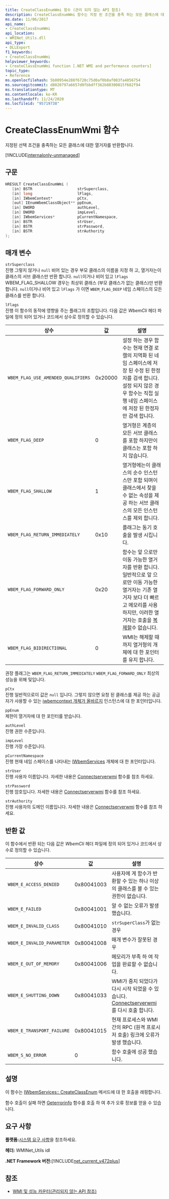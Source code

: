 ```yaml
---
title: CreateClassEnumWmi 함수 (관리 되지 않는 API 참조)
description: CreateClassEnumWmi 함수는 지정 된 조건을 충족 하는 모든 클래스에 대 한 열거자를 반환 합니다.
ms.date: 11/06/2017
api_name:
- CreateClassEnumWmi
api_location:
- WMINet_Utils.dll
api_type:
- DLLExport
f1_keywords:
- CreateClassEnumWmi
helpviewer_keywords:
- CreateClassEnumWmi function [.NET WMI and performance counters]
topic_type:
- Reference
ms.openlocfilehash: 5b80954e288f6720c75d0af0b8af083fa4856754
ms.sourcegitcommit: d8020797a6657d0fbbdff362b80300815f682f94
ms.translationtype: MT
ms.contentlocale: ko-KR
ms.lasthandoff: 11/24/2020
ms.locfileid: "95719738"
---
```

# <a name="createclassenumwmi-function"></a>CreateClassEnumWmi 함수

지정된 선택 조건을 충족하는 모든 클래스에 대한 열거자를 반환합니다.

[!INCLUDE[internalonly-unmanaged](../../../../includes/internalonly-unmanaged.md)]

## <a name="syntax"></a>구문

```cpp
HRESULT CreateClassEnumWmi (
   [in] BSTR                    strSuperclass,
   [in] long                    lFlags,
   [in] IWbemContext*           pCtx,
   [out] IEnumWbemClassObject** ppEnum,
   [in] DWORD                   authLevel,
   [in] DWORD                   impLevel,
   [in] IWbemServices*          pCurrentNamespace,
   [in] BSTR                    strUser,
   [in] BSTR                    strPassword,
   [in] BSTR                    strAuthority
);
```

## <a name="parameters"></a>매개 변수

`strSuperclass`\
진행 그렇지 않거나 `null` 비어 있는 경우 부모 클래스의 이름을 지정 하 고, 열거자는이 클래스의 서브 클래스만 반환 합니다. `null`이거나 비어 있고 `lFlags` WBEM_FLAG_SHALLOW 경우는 최상위 클래스 (부모 클래스가 없는 클래스)만 반환 합니다. `null`이거나 비어 있고 `lFlags` 가 이면 `WBEM_FLAG_DEEP` 네임 스페이스의 모든 클래스를 반환 합니다.

`lFlags`\
진행 이 함수의 동작에 영향을 주는 플래그의 조합입니다. 다음 값은 *WbemCli* 헤더 파일에 정의 되어 있거나 코드에서 상수로 정의할 수 있습니다.

|상수  |값  |설명  |
|---------|---------|---------|
| `WBEM_FLAG_USE_AMENDED_QUALIFIERS` | 0x20000 | 설정 하는 경우 함수는 현재 연결 로캘의 지역화 된 네임 스페이스에 저장 된 수정 된 한정자를 검색 합니다. <br/> 설정 되지 않은 경우 함수는 직접 실행 네임 스페이스에 저장 된 한정자만 검색 합니다. |
| `WBEM_FLAG_DEEP` | 0 | 열거형은 계층의 모든 서브 클래스를 포함 하지만이 클래스는 포함 하지 않습니다. |
| `WBEM_FLAG_SHALLOW` | 1 | 열거형에는이 클래스의 순수 인스턴스만 포함 되며이 클래스에서 찾을 수 없는 속성을 제공 하는 서브 클래스의 모든 인스턴스를 제외 합니다. |
| `WBEM_FLAG_RETURN_IMMEDIATELY` | 0x10 | 플래그는 동기 호출을 발생 시킵니다. |
| `WBEM_FLAG_FORWARD_ONLY` | 0x20 | 함수는 앞 으로만 이동 가능한 열거자를 반환 합니다. 일반적으로 앞 으로만 이동 가능한 열거자는 기존 열거자 보다 더 빠르고 메모리를 사용 하지만, 이러한 열거자는 호출을 [복제할](clone.md)수 없습니다. |
| `WBEM_FLAG_BIDIRECTIONAL` | 0 | WMI는 해제할 때까지 열거형의 개체에 대 한 포인터를 유지 합니다. |

권장 플래그는 `WBEM_FLAG_RETURN_IMMEDIATELY` `WBEM_FLAG_FORWARD_ONLY` 최상의 성능을 위해 및입니다.

`pCtx`\
진행 일반적으로이 값은 `null` 입니다. 그렇지 않으면 요청 된 클래스를 제공 하는 공급자가 사용할 수 있는 [iwbemcontext 개체가 올바르지](/windows/desktop/api/wbemcli/nn-wbemcli-iwbemcontext) 인스턴스에 대 한 포인터입니다.

`ppEnum`\
제한이 열거자에 대 한 포인터를 받습니다.

`authLevel`\
진행 권한 수준입니다.

`impLevel`\
진행 가장 수준입니다.

`pCurrentNamespace`\
진행 현재 네임 스페이스를 나타내는 [IWbemServices](/windows/desktop/api/wbemcli/nn-wbemcli-iwbemservices) 개체에 대 한 포인터입니다.

`strUser`\
진행 사용자 이름입니다. 자세한 내용은 [Connectserverwmi](connectserverwmi.md) 함수를 참조 하세요.

`strPassword`\
진행 암호입니다. 자세한 내용은 [Connectserverwmi](connectserverwmi.md) 함수를 참조 하세요.

`strAuthority`\
진행 사용자의 도메인 이름입니다. 자세한 내용은 [Connectserverwmi](connectserverwmi.md) 함수를 참조 하세요.

## <a name="return-value"></a>반환 값

이 함수에서 반환 되는 다음 값은 *WbemCli* 헤더 파일에 정의 되어 있거나 코드에서 상수로 정의할 수 있습니다.

|상수  |값  |설명  |
|---------|---------|---------|
| `WBEM_E_ACCESS_DENIED` | 0x80041003 | 사용자에 게 함수가 반환할 수 있는 하나 이상의 클래스를 볼 수 있는 권한이 없습니다. |
| `WBEM_E_FAILED` | 0x80041001 | 알 수 없는 오류가 발생했습니다. |
| `WBEM_E_INVALID_CLASS` | 0x80041010 | `strSuperClass`가 없는 경우 |
| `WBEM_E_INVALID_PARAMETER` | 0x80041008 | 매개 변수가 잘못된 경우 |
| `WBEM_E_OUT_OF_MEMORY` | 0x80041006 | 메모리가 부족 하 여 작업을 완료할 수 없습니다. |
| `WBEM_E_SHUTTING_DOWN` | 0x80041033 | WMI가 중지 되었다가 다시 시작 되었을 수 있습니다. [Connectserverwmi](connectserverwmi.md) 를 다시 호출 합니다. |
| `WBEM_E_TRANSPORT_FAILURE` | 0x80041015 | 현재 프로세스와 WMI 간의 RPC (원격 프로시저 호출) 링크에 오류가 발생 했습니다. |
|`WBEM_S_NO_ERROR` | 0 | 함수 호출에 성공 했습니다.  |

## <a name="remarks"></a>설명

이 함수는 [IWbemServices:: CreateClassEnum](/windows/desktop/api/wbemcli/nf-wbemcli-iwbemservices-createclassenum) 메서드에 대 한 호출을 래핑합니다.

함수 호출이 실패 하면 [Geterrorinfo](geterrorinfo.md) 함수를 호출 하 여 추가 오류 정보를 얻을 수 있습니다.

## <a name="requirements"></a>요구 사항

**플랫폼:**[시스템 요구 사항](../../get-started/system-requirements.md)을 참조하세요.

**헤더:** WMINet_Utils idl

**.NET Framework 버전:**[!INCLUDE[net_current_v472plus](../../../../includes/net-current-v472plus.md)]

## <a name="see-also"></a>참조

- [WMI 및 성능 카운터(관리되지 않는 API 참조)](index.md)
